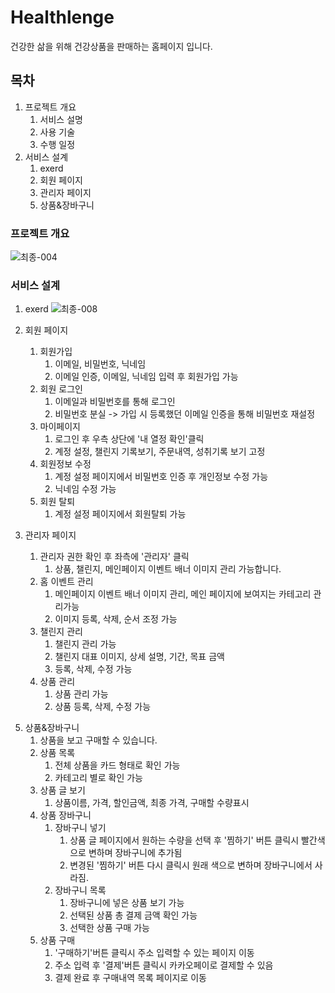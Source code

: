# Healthlenge
건강한 삶을 위해 건강상품을 판매하는 홈페이지 입니다.

## 목차
1. 프로젝트 개요 
	1. 서비스 설명
	2. 사용 기술
	3. 수행 일정
2. 서비스 설계
	1. exerd
	2. 회원 페이지
	3. 관리자 페이지
	<!--4. 챌린저스&좋아요&인증-->
	5. 상품&장바구니
	<!--6. 포인트&후기-->

### 프로젝트 개요
![최종-004](https://user-images.githubusercontent.com/86452195/187162787-5a857a80-0f6c-42bf-8b67-4768eefb7a4c.png)

### 서비스 설계
1. exerd
    ![최종-008](https://user-images.githubusercontent.com/86452195/187162970-b06c8b92-c181-4e79-bdc1-654e0b525306.png)

2. 회원 페이지
    1. 회원가입
        1. 이메일, 비밀번호,  닉네임
        2. 이메일 인증, 이메일, 닉네임 입력 후 회원가입 가능
    2. 회원 로그인
        1. 이메일과 비밀번호를 통해 로그인 
        2. 비밀번호 분실 -> 가입 시 등록했던 이메일 인증을 통해 비밀번호 재설정
    3. 마이페이지
        1. 로그인 후 우측 상단에 '내 열정 확인'클릭
        2. 계정 설정, 챌린지 기록보기, 주문내역, 성취기록 보기 고정
    4. 회원정보 수정
        1. 계정 설정 페이지에서 비밀번호 인증 후 개인정보 수정 가능
        2. 닉네임 수정 가능
    5. 회원 탈퇴
        1. 계정 설정 페이지에서 회원탈퇴 가능
    <!-- 6. 클래스 다이어그램 과 컨트롤, 세부 서비스 목록 사진 -->
3. 관리자 페이지
    1. 관리자 권한 확인 후 좌측에 '관리자' 클릭
        1. 상품, 챌린지, 메인페이지 이벤트 배너 이미지 관리 가능합니다.
    2. 홈 이벤트 관리
        1. 메인페이지 이벤트 배너 이미지 관리, 메인 페이지에 보여지는 카테고리 관리가능
        2. 이미지 등록, 삭제, 순서 조정 가능
    3. 챌린지 관리
        1. 챌린지 관리 가능
        2. 챌린지 대표 이미지, 상세 설명, 기간, 목표 금액
        3. 등록, 삭제, 수정 가능
    4. 상품 관리
        1. 상품 관리 가능
        2. 상품 등록, 삭제, 수정 가능     
    <!--5. 공지사항
        1. 우측에 '공지사항' 클릭
        2. 관리자들만의 공지사항 게시판으로 중요사항 공유 가능-->
<!--4. 챌린저스&좋아요&인증
    1. 여러 명의 회원이 같은 챌린지에 참가해서 85%이상 달성시 참가비 전액 환급, 85%미만 달성시 달성률 만큼 환급. 85%미만 달성 자가 환급 받지 못한 금액은 상금이 되어 100% 달성된 회원에게 상금으로 부여
    2. 챌린지 목록
        1. 전체 챌린지 카드 형태로 확인 가능
        2. 카테고리 별로 확인 가능
    3. 챌린지 글 보기
        1. 챌린지 제목, 기간, 참여인원, 다른 사람 후기, 내용 순으로 표시됨
    4. 챌린지 좋아요
        1. 챌린지 글 보기에서 좋아요 버튼 클릭시 빨간색으로 변하며 좋아요에 선택됨.
        2. 좋아요를 다시 클릭하면 좋아요에서 삭제되며 원래 css로 변경됨.
    5. 챌린지 참여하기
        1. '시작 전'으로 되어있는 챌린지 '참여하기' 클릭시 참여취소 버튼 생성
            1. 버튼 클릭 후 목표 금액 결제 페이지로 이동
            2. 결제 후 다시 챌린지 글 보기 페이지로 이동
        2. '시작 전'으로 되어있는 챌린지 '참여취소' 클릭시 참여취소되고 '참여하기'버튼 생성 
            1. 버튼 클릭 후 결제 취소 페이지로 이동
            2. 결제 취소 후 다시 챌린지 글 보기 페이지로 이동
    6. 참여한 챌린지(시작한) 인증 글 작성
        1. 참여한 챌린지 페이지에서 챌린지 글 보기 후 '진행중'인 챌린지에 한해서 인증 글 작성 가능
            1. 1번 작성 후 수정 불가
    7. 챌린지 검색
        1. 제목/내용 중 하나 선택 후 검색-->
5. 상품&장바구니 
    1. 상품을 보고 구매할 수 있습니다.
    2. 상품 목록
        1. 전체 상품을 카드 형태로 확인 가능
        2. 카테고리 별로 확인 가능
    3. 상품 글 보기
        1. 상품이름, 가격, 할인금액, 최종 가격, 구매할 수량표시
    4. 상품 장바구니
        1. 장바구니 넣기
            1. 상품 글 페이지에서 원하는 수량을 선택 후 '찜하기' 버튼 클릭시 빨간색으로 변하며 장바구니에 추가됨
            2. 변경된 '찜하기' 버튼 다시 클릭시 원래 색으로 변하며 장바구니에서 사라짐.
        2. 장바구니 목록
            1. 장바구니에 넣은 상품 보기 가능
            2. 선택된 상품 총 결제 금액 확인 가능
            3. 선택한 상품 구매 가능
    5. 상품 구매
        1. '구매하기'버튼 클릭시 주소 입력할 수 있는 페이지 이동
        2. 주소 입력 후 '결제'버튼 클릭시 카카오페이로 결제할 수 있음
        3. 결제 완료 후 구매내역 목록 페이지로 이동
<!--6. 포인트&후기 
    1. 상품을 받고, '구매결정' 버튼 클릭시 포인트 부여됨
    2. '구매결정' 버튼 클릭시 '후기 작성하기'버튼 활성화
        1. 후기 작성
        2. 후기 수정
        3. 후기 보기-->
